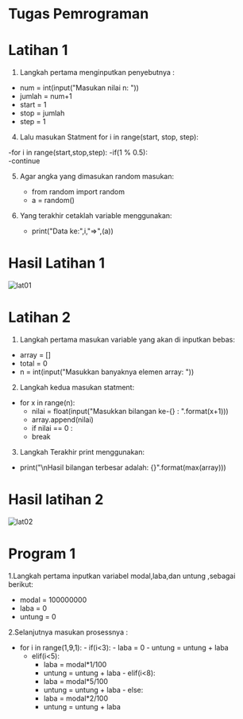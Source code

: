 # Tugas Pemrograman
# Latihan 1

1. Langkah pertama menginputkan penyebutnya :

- num = int(input("Masukan nilai n: ")) 
- jumlah = num+1 
- start = 1 
- stop = jumlah 
- step = 1 

4. Lalu masukan Statment for i in range(start, stop, step):

-for i in range(start,stop,step):
    -if(1 % 0.5):   
        -continue
        
5. Agar angka yang dimasukan random masukan:

    - from random import random    
    - a = random()

6. Yang terakhir cetaklah variable menggunakan:

    - print("Data ke:",i,"=>",(a))
    
# Hasil Latihan 1
![lat01](https://user-images.githubusercontent.com/56239989/68085468-fa90d280-fe73-11e9-84b5-a0c46022a927.jpg)


# Latihan 2

1. Langkah pertama masukan variable yang akan di inputkan bebas:

- array = []
- total = 0
- n = int(input("Masukkan banyaknya elemen array: "))

2. Langkah kedua masukan statment:

- for x in range(n):
    - nilai = float(input("Masukkan bilangan ke-{} : ".format(x+1)))
    - array.append(nilai)
    - if nilai == 0 :
     - break

3. Langkah Terakhir print menggunakan:

- print("\nHasil bilangan terbesar adalah: {}".format(max(array)))

# Hasil latihan 2
![lat02](https://user-images.githubusercontent.com/56239989/68085630-83f4d480-fe75-11e9-980c-553e07db57b6.jpg)

# Program 1

1.Langkah pertama inputkan variabel modal,laba,dan untung ,sebagai berikut:

- modal = 100000000
- laba = 0
- untung = 0 

2.Selanjutnya masukan prosessnya :

- for i in range(1,9,1):
       - if(i<3):
       - laba = 0
       - untung = untung + laba
     - elif(i<5):
       - laba = modal*1/100
       - untung = untung + laba
      - elif(i<8):
       - laba = modal*5/100
       - untung = untung + laba
      - else:
       - laba = modal*2/100
       - untung = untung + laba
